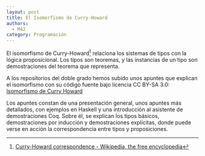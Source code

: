 ```yaml
---
layout: post
title: El Isomorfismo de Curry-Howard
authors:
  - M42
category: Programación
---
```


El isomorfismo de Curry-Howard[^curryhowardwiki] relaciona los sistemas de tipos con la lógica
proposicional. Los tipos son teoremas, y las instancias de un tipo son
demostraciones del teorema que representa.

A los repositorios del doble grado hemos subido unos apuntes que explican
el isomorfismo con su código fuente bajo licencia CC BY-SA 3.0:
[Isomorfismo de Curry Howard](https://github.com/libreim/curryHoward)

Los apuntes constan de una presentación general, unos apuntes más detallados,
con ejemplos en Haskell y una introducción al asistente de demostraciones Coq.
Sobre él, se explican los tipos básicos, demostraciones por inducción y demostraciones
explícitas, donde puede verse en acción la correspondencia entre tipos y proposiciones.


[^curryhowardwiki]: [Curry-Howard correspondence - Wikipedia, the free encyclopedia](http://en.wikipedia.org/wiki/Curry%E2%80%93Howard_correspondence)
